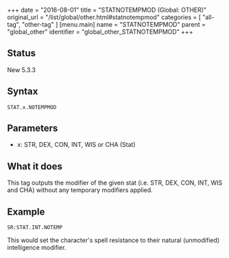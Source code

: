 +++
date = "2016-08-01"
title = "STATNOTEMPMOD (Global: OTHER)"
original_url = "/list/global/other.html#statnotempmod"
categories = [ "all-tag", "other-tag" ]
[menu.main]
    name = "STATNOTEMPMOD"
    parent = "global_other"
    identifier = "global_other_STATNOTEMPMOD"
+++

## Status

New 5.3.3

## Syntax

`STAT.x.NOTEMPMOD`

## Parameters

-   x: STR, DEX, CON, INT, WIS or CHA (Stat)



What it does
------------

This tag outputs the modifier of the given stat (i.e. STR, DEX, CON,
INT, WIS and CHA) without any temporary modifiers applied.

Example
-------

`SR:STAT.INT.NOTEMP`

This would set the character's spell resistance to their natural
(unmodified) intelligence modifier.

